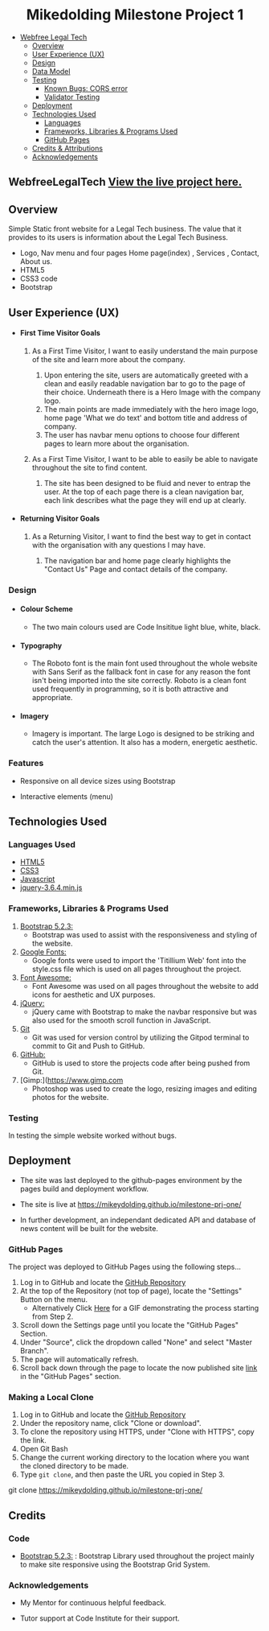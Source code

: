 <h1 align="center">Mikedolding Milestone Project 1</h1>

- [Webfree Legal Tech](#WebfreeLegalTech)
  - [Overview](#overview)
  - [User Experience (UX)](#User-Experience)
  - [Design](#design)
  - [Data Model](#data-model)
  - [Testing](#testing)
    - [Known Bugs: CORS error](#known-bugs)
    - [Validator Testing](#validator-testing)
  - [Deployment](#deployment)
  - [Technologies Used](#technologies-used)
    - [Languages](#languages-used)
    - [Frameworks, Libraries & Programs Used](#frameworks-libraries--programs-used)
    - [GitHub Pages](#github-pages)
  - [Credits & Attributions](#credits)
  - [Acknowledgements](#acknowledgements)

## WebfreeLegalTech [View the live project here.](https://mikeydolding.github.io/milestone-prj-one/)

## Overview

Simple Static front website for a Legal Tech business. The value that it provides to its users is information about the Legal Tech Business.

- Logo, Nav menu and four pages Home page(index) , Services , Contact, About us.
- HTML5
- CSS3 code
- Bootstrap

## User Experience (UX)

- #### First Time Visitor Goals

  1. As a First Time Visitor, I want to easily understand the main purpose of the site and learn more about the company.

     1. Upon entering the site, users are automatically greeted with a clean and easily readable navigation bar to go to the page of their choice. Underneath there is a Hero Image with the company logo.
     2. The main points are made immediately with the hero image logo, home page 'What we do text' and bottom title and address of company. 
     3. The user has navbar menu options to choose four different pages to learn more about the organisation.

  2. As a First Time Visitor, I want to be able to easily be able to navigate throughout the site to find content.

     1. The site has been designed to be fluid and never to entrap the user. At the top of each page there is a clean navigation bar, each link describes what the page they will end up at clearly.

- #### Returning Visitor Goals

  1. As a Returning Visitor, I want to find the best way to get in contact with the organisation with any questions I may have.

     1. The navigation bar and home page clearly highlights the "Contact Us" Page and contact details of the company.

### Design

- #### Colour Scheme

  - The two main colours used are Code Insititue light blue, white, black.

- #### Typography

  - The Roboto font is the main font used throughout the whole website with Sans Serif as the fallback font in case for any reason the font isn't being imported into the site correctly. Roboto is a clean font used frequently in programming, so it is both attractive and appropriate.

- #### Imagery
  - Imagery is important. The large Logo is designed to be striking and catch the user's attention. It also has a modern, energetic aesthetic.

### Features

- Responsive on all device sizes using Bootstrap

- Interactive elements (menu)

## Technologies Used

### Languages Used

- [HTML5](https://en.wikipedia.org/wiki/HTML5)
- [CSS3](https://en.wikipedia.org/wiki/Cascading_Style_Sheets)
- [Javascript](https://en.wikipedia.org/wiki/JavaScript)
- [jquery-3.6.4.min.js](https://code.jquery.com/)

### Frameworks, Libraries & Programs Used

1. [Bootstrap 5.2.3:](https://getbootstrap.com/docs/5.1/)
   - Bootstrap was used to assist with the responsiveness and styling of the website.
2. [Google Fonts:](https://fonts.google.com/)
   - Google fonts were used to import the 'Titillium Web' font into the style.css file which is used on all pages throughout the project.
3. [Font Awesome:](https://fontawesome.com/)
   - Font Awesome was used on all pages throughout the website to add icons for aesthetic and UX purposes.
4. [jQuery:](https://jquery.com/)
   - jQuery came with Bootstrap to make the navbar responsive but was also used for the smooth scroll function in JavaScript.
5. [Git](https://git-scm.com/)
   - Git was used for version control by utilizing the Gitpod terminal to commit to Git and Push to GitHub.
6. [GitHub:](https://github.com/)
   - GitHub is used to store the projects code after being pushed from Git.
7. [Gimp:](https://www.gimp.com
   - Photoshop was used to create the logo, resizing images and editing photos for the website.

### Testing

In testing the simple website worked without bugs.

## Deployment

- The site was last deployed to the github-pages environment by the pages build and deployment workflow.

- The site is live at <https://mikeydolding.github.io/milestone-prj-one/>

- In further development, an independant dedicated API and database of news content will be built for the website.

### GitHub Pages

The project was deployed to GitHub Pages using the following steps...

1. Log in to GitHub and locate the [GitHub Repository](https://github.com/)
2. At the top of the Repository (not top of page), locate the "Settings" Button on the menu.
   - Alternatively Click [Here](https://raw.githubusercontent.com/) for a GIF demonstrating the process starting from Step 2.
3. Scroll down the Settings page until you locate the "GitHub Pages" Section.
4. Under "Source", click the dropdown called "None" and select "Master Branch".
5. The page will automatically refresh.
6. Scroll back down through the page to locate the now published site [link](https://github.com) in the "GitHub Pages" section.

### Making a Local Clone

1. Log in to GitHub and locate the [GitHub Repository](https://github.com/)
2. Under the repository name, click "Clone or download".
3. To clone the repository using HTTPS, under "Clone with HTTPS", copy the link.
4. Open Git Bash
5. Change the current working directory to the location where you want the cloned directory to be made.
6. Type `git clone`, and then paste the URL you copied in Step 3.

git clone https://mikeydolding.github.io/milestone-prj-one/

## Credits

### Code

- [Bootstrap 5.2.3:](https://getbootstrap.com/docs/5.2.3/)
  : Bootstrap Library used throughout the project mainly to make site responsive using the Bootstrap Grid System.

### Acknowledgements

- My Mentor for continuous helpful feedback.

- Tutor support at Code Institute for their support.

